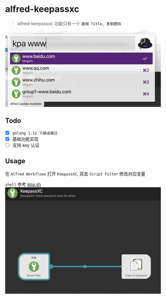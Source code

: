 # alfred-keepassxc

> alfred-keepassxc 功能只有一个 **`查询 Title, 复制密码`**

![demo.png](images/demo.png)

## Todo

+ [x] `golang 1.12 下编译通过`
+ [x] 基础功能实现
+ [ ] 支持 key 认证

## Usage


在 `Alfred Workflows` 打开 `KeepassXC`,  双击 `Script Filter` 修改对应变量

`shell` 参考 [kpa.sh](kpa.sh)
![](images/usage1.jpg)



